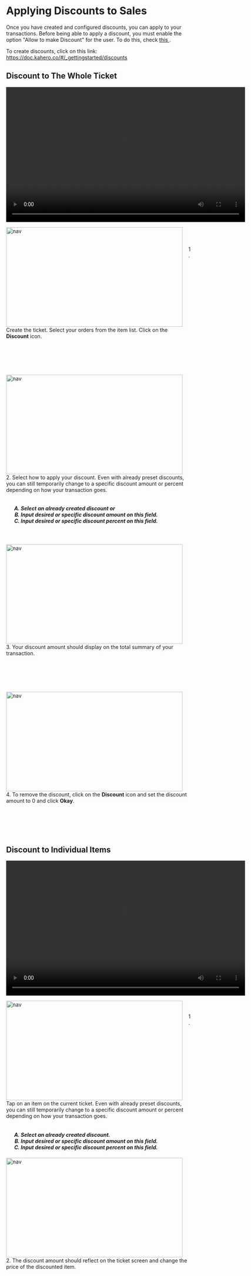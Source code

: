 # **Applying Discounts to Sales**

Once you have created and configured discounts, you can apply to your transactions. Before being able to apply a discount, you must enable the option "Allow to make Discount" for the user. To do this, check <a href="https://doc.kahero.co/#/_employee/adding?id=adding-users"> this </a>.

To create discounts, click on this link: https://doc.kahero.co/#/_gettingstarted/discounts

## **Discount to The Whole Ticket**

<video width="650" height="366" controls>
  <source src="/_content/_applydiscounts/22discountwhole.mp4" type="video/mp4">
</video>

<p><img src="_content/_applydiscounts/1.png" alt="nav" width="480" height="270" style="float:left; margin-right:1rem"><br><br><br>1. Create the ticket. Select your orders from the item list. Click on the <b>Discount</b> icon.</p>

<br><br><br><br>

<p><img src="_content/_applydiscounts/2.png" alt="nav" width="480" height="270" style="float:left; margin-right:1rem"><br><br>2. Select how to apply your discount. Even with already preset discounts, you can still temporarily change to a specific discount amount or percent depending on how your transaction goes.
<h5>
<ol type="A" style="float:left; margin-left:1rem">
<li>Select an already created discount or</li>
<li>Input desired or specific discount amount on this field.</li>
<li>Input desired or specific discount percent on this field.</li>
</ol>
</h5></p>

<br><br><br><br><br><br>

<p><img src="_content/_applydiscounts/3.png" alt="nav" width="480" height="270" style="float:left; margin-right:1rem"><br><br><br>3. Your discount amount should display on the total summary of your transaction.</p>

<br><br><br><br>

<p><img src="_content/_applydiscounts/4.png" alt="nav" width="480" height="270" style="float:left; margin-right:1rem"><br><br><br>4. To remove the discount, click on the <b>Discount</b> icon and set the discount amount to 0 and click <b>Okay</b>.</p>

<br><br><br><br>

## **Discount to Individual Items**

<video width="650" height="366" controls>
  <source src="/_content/_applydiscounts/23discountindividual.mp4" type="video/mp4">
</video>

<p><img src="_content/_applydiscounts/5.png" alt="nav" width="480" height="270" style="float:left; margin-right:1rem"><br><br>1. Tap on an item on the current ticket. Even with already preset discounts, you can still temporarily change to a specific discount amount or percent depending on how your transaction goes.
<h5>
<ol type="A" style="float:left; margin-left:1rem">
<li>Select an already created discount.</li>
<li>Input desired or specific discount amount on this field.</li>
<li>Input desired or specific discount percent on this field.</li>
</ol>
</h5></p>

<br><br><br><br>

<p><img src="_content/_applydiscounts/6.png" alt="nav" width="480" height="270" style="float:left; margin-right:1rem"><br><br><br>2. The discount amount should reflect on the ticket screen and change the price of the discounted item.</p>

<br><br><br><br>